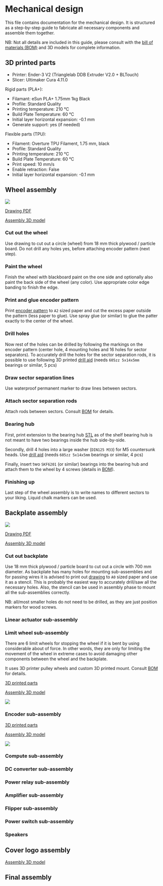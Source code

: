 
# Mechanical design

This file contains documentation for the mechanical design. It is structured as a step-by-step guide to fabricate all necessary components and assemble them together.

NB: Not all details are included in this guide, please consult with the [bill of materials (BOM)](../bom.pdf) and 3D models for complete information.

## 3D printed parts

* Printer: Ender-3 V2 (Trianglelab DDB Extruder V2.0 + BLTouch)
* Slicer: Ultimaker Cura 4.11.0

Rigid parts (PLA+):

* Filamant: eSun PLA+ 1.75mm 1kg Black
* Profile: Standard Quality
* Printing temperature: 210 °C
* Build Plate Temperature: 60 °C
* Initial layer horizontal expansion: -0.1 mm
* Generate support: yes (if needed)

Flexible parts (TPU):

* Filament: Overture TPU Filament, 1.75 mm, black
* Profile: Standard Quality
* Printing temperature: 210 °C
* Build Plate Temperature: 60 °C
* Print speed: 10 mm/s
* Enable retraction: False
* Initial layer horizontal expansion: -0.1 mm

## Wheel assembly

![](imgs/wheel%20drawing.png)

[Drawing PDF](wheel/wheel%20drawing.pdf)

[Assembly 3D model](wheel/wheel%20assembly.STL)

### Cut out the wheel

Use drawing to cut out a circle (wheel) from 18 mm thick plywood / particle board. Do not drill any holes yes, before attaching encoder pattern (next step).

### Paint the wheel

Finish the wheel with blackboard paint on the one side and optionally also paint the back side of the wheel (any color). Use appropriate color edge banding to finish the edge.

### Print and glue encoder pattern 

Print [encoder pattern](wheel/encoder_pattern/pattern.pdf) to `A2` sized paper and cut the excess paper outside the pattern (less paper to glue). Use spray glue (or similar) to glue the patter exactly to the center of the wheel.

### Drill holes

Now rest of the holes can be drilled by following the markings on the encoder pattern (center hole, 4 mounting holes and 16 holes for sector separators). To accurately drill the holes for the sector separation rods, it is possible to use following 3D printed [drill aid](wheel/drill%20aid.STL) (needs `605zz 5x14x5mm` bearings or similar, 5 pcs)


### Draw sector separation lines

Use waterproof permanent marker to draw lines between sectors.

### Attach sector separation rods

Attach rods between sectors. Consult [BOM](../bom.pdf) for details.


### Bearing hub

First, print extension to the bearing hub [STL](wheel/bearing%20hub%20ext.STL) as of the shelf bearing hub is not meant to have two bearings inside the hub side-by-side.

Secondly, drill 4 holes into a large washer (`DIN125 M33`) for M5 countersunk heads. Use [drill aid](wheel/drill%20aid%202.STL) (needs `605zz 5x14x5mm` bearings or similar, 4 pcs)

Finally, insert two `SKF6201` (or similar) bearings into the bearing hub and attach them to the wheel by 4 screws (details in [BOM](../bom.pdf)).

### Finishing up

Last step of the wheel assembly is to write names to different sectors to your liking. Liquid chalk markers can be used.

## Backplate assembly

![](imgs/backplate%20drawing.png)

[Drawing PDF](backplate/backplate%20drawing.pdf)

[Assembly 3D model](backplate/backplate%20assembly.STL)

### Cut out backplate

Use 18 mm thick plywood / particle board to cut out a circle with 700 mm diameter. As backplate has many holes for mounting sub-assemblies and for passing wires it is advised to print out [drawing](backplate/backplate%20drawing.pdf) to `A0` sized paper and use it as a stencil. This is probably the easiest way to accurately drill/saw all the necessary holes. Also, the stencil can be used in assembly phase to mount all the sub-assemblies correctly.

NB: all/most smaller holes do not need to be drilled, as they are just position markers for wood screws.



### Linear actuator sub-assembly


### Limit wheel sub-assembly

There are 6 limit wheels for stopping the wheel if it is bent by using considerable about of force. In other words, they are only for limiting the movement of the wheel in extreme cases to avoid damaging other components between the wheel and the backplate.

It uses 3D printer pulley wheels and custom 3D printed mount. Consult [BOM](../bom.pdf) for details.

[3D printed parts](backplate/limit%20wheel/limit%20wheel%20assembly.STL)

[Assembly 3D model](backplate/limit%20wheel/limit%20wheel%20assembly.STL)

![](imgs/limit%20wheel.png)


### Encoder sub-assembly

[3D printed parts](backplate/encoder)

[Assembly 3D model](backplate/encoder/encoder%20assembly.STL)

![](imgs/encoder.png)

### Compute sub-assembly


### DC converter sub-assembly


### Power relay sub-assembly


### Amplifier sub-assembly


### Flipper sub-assembly



### Power switch sub-assembly


### Speakers


## Cover logo assembly

[Assembly 3D model](cover/cover%20assembly.STL)


## Final assembly







